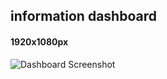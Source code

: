 ## information dashboard

#### 1920x1080px
![Dashboard Screenshot](http://bridev.com/i/pdqio_new_weather.png)

